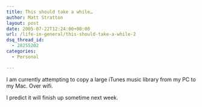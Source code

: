 ```yaml
---
title: This should take a while…
author: Matt Stratton
layout: post
date: 2005-07-22T12:24:00+00:00
url: /life-in-general/this-should-take-a-while-2
dsq_thread_id:
  - 28255202
categories:
  - Personal

---
```

I am currently attempting to copy a large iTunes music library from my PC to my Mac. Over wifi.

I predict it will finish up sometime next week.

<img />